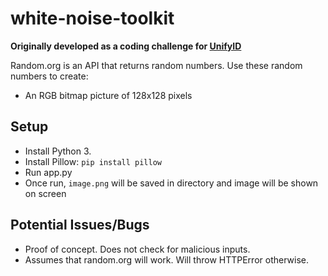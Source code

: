 # white-noise-toolkit
**Originally developed as a coding challenge for [UnifyID](https://unify.id)**

Random.org is an API that returns random numbers. Use these random numbers to create:
* An RGB bitmap picture of 128x128 pixels

## Setup
* Install Python 3.
* Install Pillow: `pip install pillow`
* Run app.py
* Once run, `image.png` will be saved in directory and image will be shown on screen

## Potential Issues/Bugs
* Proof of concept. Does not check for malicious inputs.
* Assumes that random.org will work. Will throw HTTPError otherwise.
